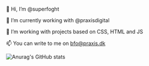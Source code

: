 👋 Hi, I’m @superfoght

🔨 I’m currently working with @praxisdigital

🎨 I’m working with projects based on CSS, HTML and JS

📫 You can write to me on bfo@praxis.dk

![Anurag's GitHub stats](https://github-readme-stats.vercel.app/api?username=superfoght&show_icons=true&theme=dark)

<!---
superfoght/superfoght is a ✨ special ✨ repository because its `README.md` (this file) appears on your GitHub profile.
You can click the Preview link to take a look at your changes.
--->
